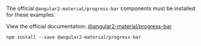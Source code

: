 # [<md-progress-bar>](https://material.angular.io)

The official `@angular2-material/progress-bar` components must be installed for these examples:

View the official documentation: [@angular2-material/progress-bar](https://github.com/angular/material2/tree/master/src/components/progress-bar)
 
```
npm install --save @angular2-material/progress-bar
```
